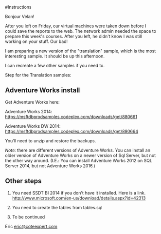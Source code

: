 #Instructions


Bonjour Velan!

After you left on Friday, our virtual machines were taken down before I could save the reports to the web. The network admin needed the space to prepare this week's courses. After you left, he didn't know I was still working on your stuff. Our bad!

I am preparing a new version of the "translation" sample, which is the most interesting sample. It should be up this afternoon. 

I can recreate a few other samples if you need to.  


Step for the Translation samples:

## Adventure Works install

Get Adventure Works here:

Adventure Works 2014: 
https://msftdbprodsamples.codeplex.com/downloads/get/880661

Adventure Works DW 2014:
https://msftdbprodsamples.codeplex.com/downloads/get/880664

You'll need to unzip and restore the backups.  

*Note:* there are different versions of Adventure Works.  You can install an older version of Adventure Works on a newer version of Sql Server, but not the other way around.  (I.E.: You can install Adventure Works 2012 on SQL Server 2014, but not Adventure Works 2016.) 

## Other steps

1. You need SSDT BI 2014 if you don't have it installed. Here is a link.
http://www.microsoft.com/en-us/download/details.aspx?id=42313

2. You need to create the tables from tables.sql

3. To be continued


Eric
eric@coteexpert.com



 








